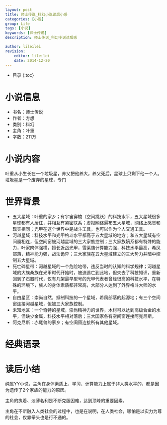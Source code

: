 ```yaml
---
layout: post
title: 师士传说_科幻小说读后小感
categories: [小说]
group: Life
tags: [小说]
keywords: [师士传说]
description: 师士传说_科幻小说读后感

author: lileilei
revision:
    editor: lileilei
    date: 2014-12-20
---
```


* 目录
{:toc}

# 小说信息

+ 书名：师士传说
+ 作者：方想
+ 类别：科幻
+ 主角：叶重
+ 字数：211万


# 小说内容

叶重从小生长在一个垃圾星，养父把他养大，养父死后，星球上只剩下他一个人。垃圾星是一个废弃的星球，专门


# 世界背景

+ 五大星域：叶重的家乡；有宇宙穿梭（空间跳跃）的科技水平，五大星域很多星球都有人居住，并相互有紧密联系；虚拟网络遍布五大星域，网络上感觉和现实相同；光甲在这个世界中是战斗工具，也可以作为个人交通工具。
+ 河越星域：科技水平和光甲格斗水平都高于五大星域的地方；和五大星域有空间窗相连，但空间窗被河越星域的三大家族控制；三大家族嫡系都有特殊的能力，叶家肉体强横，擅长近战光甲，雪莱族计算能力强，科技水平最高，希凤部落，精神能力强，战法诡异；三大家族在五大星域建立的三大势力并暗中控制五大星域。
+ 死亡碎星带：河越星域的一个危险地带，违反当时的认知的科学规律；河越星域的大族桑族在光甲时代开始时，被迫逃亡到此地，但失去了科技知识，重新回到了石器时代，仅有几架最早型号的光甲代表者曾经很高的科技水平，在特殊的环境下，族人的身体素质都非常高，大部分人达到了外界格斗大师的水平。
+ 自由星区：崇尚自然，抵制科技的一个星域，希凤部落的起源地；有三个空间窗连接河越星域，但被三大家族控制。
+ 未知地区：一个奇特的星域，崇尚精神力的世界，木材可以达到高级合金的水平，但缺少金属，科技水平相对落后；三大国家各有空间窗连接阿克尼斯。
+ 阿克尼斯：赤尾兽的家乡；有空间窗连接所有其他星域。


# 经典语录


# 读后小结

纯属YY小说，主角在身体素质上，学习、计算能力上属于非人类水平的，都是因为遗传了2个家族的能力的原因。

主角的执着、淡薄名利是不断克服困难，达到顶峰的重要因素。

主角在不断融入人类社会的过程中，也是在说明，在人类社会，哪怕是以实力为尊的社会，仅靠拳头也是行不通的。